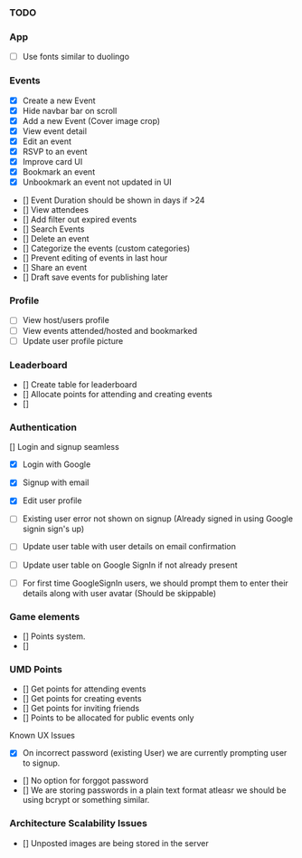 ### TODO

### App

- [ ] Use fonts similar to duolingo

### Events
- [X] Create a new Event
- [X] Hide navbar bar on scroll
- [X] Add a new Event (Cover image crop)
- [X] View event detail
- [X] Edit an event
- [X] RSVP to an event
- [X] Improve card UI 
- [X] Bookmark an event
- [X] Unbookmark an event not updated in UI
- [] Event Duration should be shown in days if >24
- [] View attendees
- [] Add filter out expired events
- [] Search Events
- [] Delete an event
- [] Categorize the events (custom categories)
- [] Prevent editing of events in last hour
- [] Share an event
- [] Draft save events for publishing later

### Profile
- [ ] View host/users profile
- [ ] View events attended/hosted and bookmarked
- [ ] Update user profile picture

### Leaderboard
- [] Create table for leaderboard
- [] Allocate points for attending and creating events
- []

### Authentication
[] Login and signup seamless
- [X] Login with Google
- [X] Signup with email
- [X] Edit user profile
- [ ] Existing user error not shown on signup (Already signed in using Google signin sign's up)
- [ ] Update user table with user details on email confirmation
- [ ] Update user table on Google SignIn if not already present
- [ ] For first time GoogleSignIn users, we should prompt them to enter their details along with user avatar (Should be skippable)


### Game elements

- [] Points system.
- [] 

### UMD Points
- [] Get points for attending events
- [] Get points for creating events
- [] Get points for inviting friends
- [] Points to be allocated for public events only


Known UX Issues

- [X] On incorrect password (existing User) we are currently prompting user to signup.
- [] No option for forggot password
- [] We are storing passwords in a plain text format atleasr we should be using bcrypt or something similar.

### Architecture Scalability Issues
- [] Unposted images are being stored in the server
